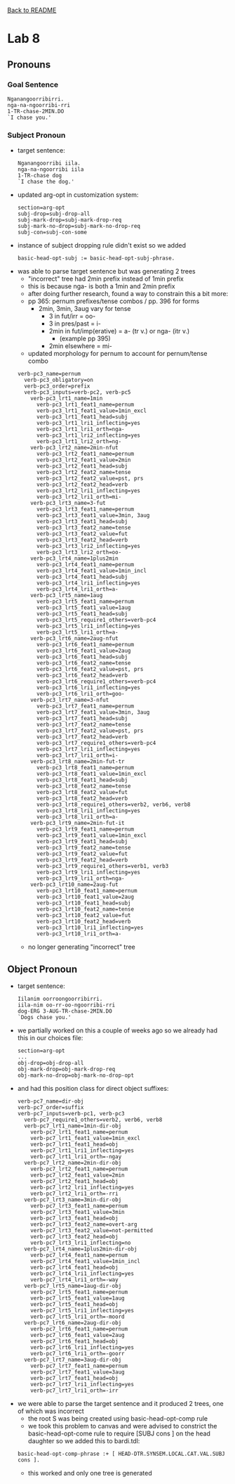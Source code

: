 [Back to README](/README.md)
# Lab 8
## Pronouns
### Goal Sentence
  ```
  Nganangoorribirri.
  nga-na-ngoorribi-rri
  1-TR-chase-2MIN.DO
  `I chase you.'
  ```
### Subject Pronoun
- target sentence:
  ```
  Nganangoorribi iila.
  nga-na-ngoorribi iila
  1-TR-chase dog
  `I chase the dog.'
  ```
- updated arg-opt in customization system:
  ```
  section=arg-opt
  subj-drop=subj-drop-all
  subj-mark-drop=subj-mark-drop-req
  subj-mark-no-drop=subj-mark-no-drop-req
  subj-con=subj-con-some
  ```
- instance of subject dropping rule didn't exist so we added
  ```
  basic-head-opt-subj := basic-head-opt-subj-phrase.
  ```
- was able to parse target sentence but was generating 2 trees
  - "incorrect" tree had 2min prefix instead of 1min prefix
  - this is because nga- is both a 1min and 2min prefix
  - after doing further research, found a way to constrain this a bit more:
  - pp 365: pernum prefixes/tense combos / pp. 396 for forms
    - 2min, 3min, 3aug vary for tense
      - 3 in fut/irr = oo-
      - 3 in pres/past = i-
      - 2min in fut/imp(erative) = a- (tr v.) or nga- (itr v.)
        - (example pp 395)
      - 2min elsewhere = mi-
  - updated morphology for pernum to account for pernum/tense combo
  ```
  verb-pc3_name=pernum
    verb-pc3_obligatory=on
    verb-pc3_order=prefix
    verb-pc3_inputs=verb-pc2, verb-pc5
      verb-pc3_lrt1_name=1min
        verb-pc3_lrt1_feat1_name=pernum
        verb-pc3_lrt1_feat1_value=1min_excl
        verb-pc3_lrt1_feat1_head=subj
        verb-pc3_lrt1_lri1_inflecting=yes
        verb-pc3_lrt1_lri1_orth=nga-
        verb-pc3_lrt1_lri2_inflecting=yes
        verb-pc3_lrt1_lri2_orth=ng-
      verb-pc3_lrt2_name=2min-nfut
        verb-pc3_lrt2_feat1_name=pernum
        verb-pc3_lrt2_feat1_value=2min
        verb-pc3_lrt2_feat1_head=subj
        verb-pc3_lrt2_feat2_name=tense
        verb-pc3_lrt2_feat2_value=pst, prs
        verb-pc3_lrt2_feat2_head=verb
        verb-pc3_lrt2_lri1_inflecting=yes
        verb-pc3_lrt2_lri1_orth=mi-
      verb-pc3_lrt3_name=3-fut
        verb-pc3_lrt3_feat1_name=pernum
        verb-pc3_lrt3_feat1_value=3min, 3aug
        verb-pc3_lrt3_feat1_head=subj
        verb-pc3_lrt3_feat2_name=tense
        verb-pc3_lrt3_feat2_value=fut
        verb-pc3_lrt3_feat2_head=verb
        verb-pc3_lrt3_lri2_inflecting=yes
        verb-pc3_lrt3_lri2_orth=oo-
      verb-pc3_lrt4_name=1plus2min
        verb-pc3_lrt4_feat1_name=pernum
        verb-pc3_lrt4_feat1_value=1min_incl
        verb-pc3_lrt4_feat1_head=subj
        verb-pc3_lrt4_lri1_inflecting=yes
        verb-pc3_lrt4_lri1_orth=a-
      verb-pc3_lrt5_name=1aug
        verb-pc3_lrt5_feat1_name=pernum
        verb-pc3_lrt5_feat1_value=1aug
        verb-pc3_lrt5_feat1_head=subj
        verb-pc3_lrt5_require1_others=verb-pc4
        verb-pc3_lrt5_lri1_inflecting=yes
        verb-pc3_lrt5_lri1_orth=a-
      verb-pc3_lrt6_name=2aug-nfut
        verb-pc3_lrt6_feat1_name=pernum
        verb-pc3_lrt6_feat1_value=2aug
        verb-pc3_lrt6_feat1_head=subj
        verb-pc3_lrt6_feat2_name=tense
        verb-pc3_lrt6_feat2_value=pst, prs
        verb-pc3_lrt6_feat2_head=verb
        verb-pc3_lrt6_require1_others=verb-pc4
        verb-pc3_lrt6_lri1_inflecting=yes
        verb-pc3_lrt6_lri1_orth=goo-
      verb-pc3_lrt7_name=3-nfut
        verb-pc3_lrt7_feat1_name=pernum
        verb-pc3_lrt7_feat1_value=3min, 3aug
        verb-pc3_lrt7_feat1_head=subj
        verb-pc3_lrt7_feat2_name=tense
        verb-pc3_lrt7_feat2_value=pst, prs
        verb-pc3_lrt7_feat2_head=verb
        verb-pc3_lrt7_require1_others=verb-pc4
        verb-pc3_lrt7_lri1_inflecting=yes
        verb-pc3_lrt7_lri1_orth=i-
      verb-pc3_lrt8_name=2min-fut-tr
        verb-pc3_lrt8_feat1_name=pernum
        verb-pc3_lrt8_feat1_value=1min_excl
        verb-pc3_lrt8_feat1_head=subj
        verb-pc3_lrt8_feat2_name=tense
        verb-pc3_lrt8_feat2_value=fut
        verb-pc3_lrt8_feat2_head=verb
        verb-pc3_lrt8_require1_others=verb2, verb6, verb8
        verb-pc3_lrt8_lri1_inflecting=yes
        verb-pc3_lrt8_lri1_orth=a-
      verb-pc3_lrt9_name=2min-fut-it
        verb-pc3_lrt9_feat1_name=pernum
        verb-pc3_lrt9_feat1_value=1min_excl
        verb-pc3_lrt9_feat1_head=subj
        verb-pc3_lrt9_feat2_name=tense
        verb-pc3_lrt9_feat2_value=fut
        verb-pc3_lrt9_feat2_head=verb
        verb-pc3_lrt9_require1_others=verb1, verb3
        verb-pc3_lrt9_lri1_inflecting=yes
        verb-pc3_lrt9_lri1_orth=nga-
      verb-pc3_lrt10_name=2aug-fut
        verb-pc3_lrt10_feat1_name=pernum
        verb-pc3_lrt10_feat1_value=2aug
        verb-pc3_lrt10_feat1_head=subj
        verb-pc3_lrt10_feat2_name=tense
        verb-pc3_lrt10_feat2_value=fut
        verb-pc3_lrt10_feat2_head=verb
        verb-pc3_lrt10_lri1_inflecting=yes
        verb-pc3_lrt10_lri1_orth=a-
  ```
  - no longer generating "incorrect" tree


## Object Pronoun
- target sentence:
  ```
  Iilanim oorroongoorribirri.
  iila-nim oo-rr-oo-ngoorribi-rri
  dog-ERG 3-AUG-TR-chase-2MIN.DO
  `Dogs chase you.'
  ```
- we partially worked on this a couple of weeks ago so we already had this in our choices file:
  ```
  section=arg-opt
  ...
  obj-drop=obj-drop-all
  obj-mark-drop=obj-mark-drop-req
  obj-mark-no-drop=obj-mark-no-drop-opt
  ```
- and had this position class for direct object suffixes:
  ```
  verb-pc7_name=dir-obj
  verb-pc7_order=suffix
  verb-pc7_inputs=verb-pc1, verb-pc3
    verb-pc7_require1_others=verb2, verb6, verb8
    verb-pc7_lrt1_name=1min-dir-obj
      verb-pc7_lrt1_feat1_name=pernum
      verb-pc7_lrt1_feat1_value=1min_excl
      verb-pc7_lrt1_feat1_head=obj
      verb-pc7_lrt1_lri1_inflecting=yes
      verb-pc7_lrt1_lri1_orth=-ngay
    verb-pc7_lrt2_name=2min-dir-obj
      verb-pc7_lrt2_feat1_name=pernum
      verb-pc7_lrt2_feat1_value=2min
      verb-pc7_lrt2_feat1_head=obj
      verb-pc7_lrt2_lri1_inflecting=yes
      verb-pc7_lrt2_lri1_orth=-rri
    verb-pc7_lrt3_name=3min-dir-obj
      verb-pc7_lrt3_feat1_name=pernum
      verb-pc7_lrt3_feat1_value=3min
      verb-pc7_lrt3_feat1_head=obj
      verb-pc7_lrt3_feat2_name=overt-arg
      verb-pc7_lrt3_feat2_value=not-permitted
      verb-pc7_lrt3_feat2_head=obj
      verb-pc7_lrt3_lri1_inflecting=no
    verb-pc7_lrt4_name=1plus2min-dir-obj
      verb-pc7_lrt4_feat1_name=pernum
      verb-pc7_lrt4_feat1_value=1min_incl
      verb-pc7_lrt4_feat1_head=obj
      verb-pc7_lrt4_lri1_inflecting=yes
      verb-pc7_lrt4_lri1_orth=-way
    verb-pc7_lrt5_name=1aug-dir-obj
      verb-pc7_lrt5_feat1_name=pernum
      verb-pc7_lrt5_feat1_value=1aug
      verb-pc7_lrt5_feat1_head=obj
      verb-pc7_lrt5_lri1_inflecting=yes
      verb-pc7_lrt5_lri1_orth=-moord
    verb-pc7_lrt6_name=2aug-dir-obj
      verb-pc7_lrt6_feat1_name=pernum
      verb-pc7_lrt6_feat1_value=2aug
      verb-pc7_lrt6_feat1_head=obj
      verb-pc7_lrt6_lri1_inflecting=yes
      verb-pc7_lrt6_lri1_orth=-goorr
    verb-pc7_lrt7_name=3aug-dir-obj
      verb-pc7_lrt7_feat1_name=pernum
      verb-pc7_lrt7_feat1_value=3aug
      verb-pc7_lrt7_feat1_head=obj
      verb-pc7_lrt7_lri1_inflecting=yes
      verb-pc7_lrt7_lri1_orth=-irr
  ```
- we were able to parse the target sentence and it produced 2 trees, one of which was incorrect
  - the root S was being created using basic-head-opt-comp rule
  - we took this problem to canvas and were advised to constrict the basic-head-opt-come rule to require [SUBJ cons ] on the head daughter so we added this to bardi.tdl:
  ```
  basic-head-opt-comp-phrase :+ [ HEAD-DTR.SYNSEM.LOCAL.CAT.VAL.SUBJ cons ].
  ```
  - this worked and only one tree is generated
